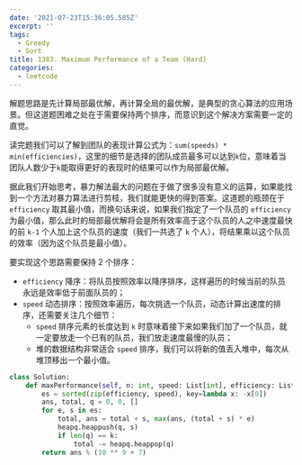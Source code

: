 ```yaml
---
date: '2021-07-23T15:36:05.585Z'
excerpt: ''
tags:
  - Greedy
  - Sort
title: 1383. Maximum Performance of a Team (Hard)
categories:
  - leetcode
---
```


解题思路是先计算局部最优解，再计算全局的最优解，是典型的贪心算法的应用场景。但这道题困难之处在于需要保持两个排序，而意识到这个解决方案需要一定的直觉。

读完题我们可以了解到团队的表现计算公式为：`sum(speeds) * min(efficiencies)`，这里的细节是选择的团队成员最多可以达到`k`位，意味着当团队人数少于`k`能取得更好的表现时的结果可以作为局部最优解。

据此我们开始思考，暴力解法最大的问题在于做了很多没有意义的运算，如果能找到一个方法对暴力算法进行剪枝，我们就能更快的得到答案。这道题的瓶颈在于 `efficiency` 取其最小值，而换句话来说，如果我们指定了一个队员的 `efficiency` 为最小值，那么此时的局部最优解将会是所有效率高于这个队员的人之中速度最快的前 `k-1` 个人加上这个队员的速度（我们一共选了 `k` 个人），将结果乘以这个队员的效率（因为这个队员是最小值）。

要实现这个思路需要保持 2 个排序：

- `efficiency` 降序：将队员按照效率以降序排序，这样遍历的时候当前的队员永远是效率低于前面队员的；
- `speed` 动态排序：按照效率遍历，每次挑选一个队员，动态计算出速度的排序，还需要关注几个细节：
  - `speed` 排序元素的长度达到 `k` 时意味着接下来如果我们加了一个队员，就一定要放走一个已有的队员，我们放走速度最慢的队员；
  - 堆的数据结构非常适合 `speed` 排序，我们可以将新的值丢入堆中，每次从堆顶移出一个最小值。

```python
class Solution:
    def maxPerformance(self, n: int, speed: List[int], efficiency: List[int], k: int) -> int:
        es = sorted(zip(efficiency, speed), key=lambda x: -x[0])
        ans, total, q = 0, 0, []
        for e, s in es:
            total, ans = total + s, max(ans, (total + s) * e)
            heapq.heappush(q, s)
            if len(q) == k:
                total -= heapq.heappop(q)
        return ans % (10 ** 9 + 7)
```
